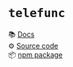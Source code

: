 # `telefunc`

📚 [Docs](https://telefunc.com)  
⚙️  [Source code](https://github.com/brillout/telefunc/tree/main/packages/telefunc)  
📦 [npm package](https://npmjs.com/package/telefunc)  
